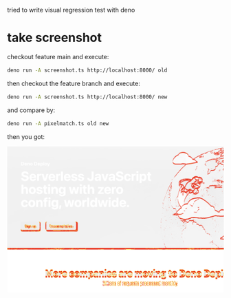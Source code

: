tried to write visual regression test with deno

# take screenshot

checkout feature main and execute:

```sh
deno run -A screenshot.ts http://localhost:8000/ old
```

then checkout the feature branch and execute:

```sh
deno run -A screenshot.ts http://localhost:8000/ new
```

and compare by:

```sh
deno run -A pixelmatch.ts old new
```

then you got:

![Alt text](image.png)